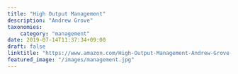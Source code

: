 ```yaml
---
title: "High Output Management"
description: "Andrew Grove"
taxonomies:
    category: "management"
date: 2019-07-14T11:37:34+09:00
draft: false
linktitle: "https://www.amazon.com/High-Output-Management-Andrew-Grove-ebook/dp/B015VACHOK"
featured_image: "/images/management.jpg"
---
```


